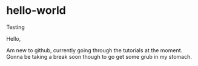 # hello-world
Testing

Hello,

Am new to github, currently going through the tutorials at the moment.
Gonna be taking a break soon though to go get some grub in my stomach.
